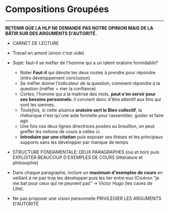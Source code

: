 # Compositions Groupées
---

**RETENIR QUE LA HLP NE DEMANDE PAS NOTRE OPINION MAIS DE LA BÂTIR SUR DES ARGUMENTS D'AUTORITÉ.**

* CARNET DE LECTURE
* Travail en amont (sinon c'est vide)
* Sujet: faut-il se méfier de l'homme qui a un talent oratoire formidable?
	* Noter **Faut-il**	qui dénote les deux routes à prendre pour répondre (intro développement conclusion)
	* Se méfier donne l'indicateur de la question, comment répondre à la question (méfier = nier la confiance)
	* *Certes,* l'homme qui a la maitrise des mots, **peut s'en servir pour ses besoins personnels:** il convient donc d'être attentif aux fins qui sont les siennes. 
	* *Toutefois,* si cette aisance **oratoire sert le Bien collectif**, la rhétorique n'est qu'une aide formelle pour rassembler, guider et faire agir. 
	* Une fois ces deux lignes directrices posées au brouillon, on peut greffer les notions de cours à celles ci. 
	* **Introduire par une citation** puis exposer ses thèses et les principaux supports sans les développer par manque de temps

* STRUCTURE FONDAMENTALE: DEUX PARAGRAPHES (oui et non) puis EXPLOITER BEAUCOUP D'EXEMPLES DE COURS (littérature et philosophie)
* Dans chaque paragraphe, inclure un **maximum d'exemples de cours** en veillant à ne pas trop les développer puis les lier entre eux (Cicéron "je me bat pour ceux qui ne peuvent pas" -> Victor Hugo (les caves de Lille).
* Ne pas proposer une vision personnelle PRIVILÉGIER LES ARGUMENTS D'AUTORITÉ


<!--stackedit_data:
eyJoaXN0b3J5IjpbOTM3OTQ1Ml19
-->